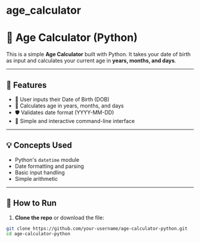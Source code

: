 # age_calculator
# 🧮 Age Calculator (Python)

This is a simple **Age Calculator** built with Python. It takes your date of birth as input and calculates your current age in **years, months, and days**.

---

## 📌 Features

- 📅 User inputs their Date of Birth (DOB)
- 📆 Calculates age in years, months, and days
- 🛡️ Validates date format (YYYY-MM-DD)
- 🔁 Simple and interactive command-line interface

---

## 💡 Concepts Used

- Python's `datetime` module
- Date formatting and parsing
- Basic input handling
- Simple arithmetic

---

## 🚀 How to Run

1. **Clone the repo** or download the file:

```bash
git clone https://github.com/your-username/age-calculator-python.git
cd age-calculator-python
